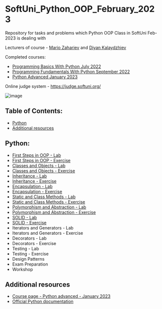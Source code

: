 # SoftUni_Python_OOP_February_2023
Repository for tasks and problems which Python OOP Class in SoftUni Feb-2023 is dealing with

Lecturers of course - [Mario Zahariev](https://github.com/zahariev-webbersof) and [Diyan Kalaydzhiev](https://github.com/DiyanKalaydzhiev23)



Completed courses:
- [Programming Basics With Python July 2022](https://github.com/KaloyanLevenov/programming_fundamentals_python_september_2022/tree/main/001_programming_basics_with_python_july_2022)
- [Programming Fundamentals With Python September 2022](https://github.com/KaloyanLevenov/programming_fundamentals_python_september_2022)
- [Python Advanced January 2023](https://github.com/KaloyanLevenov/python_advanced_SoftUni_Jan_2023)

Online judge system - https://judge.softuni.org/

![image](https://user-images.githubusercontent.com/68993494/185683680-bcfefe65-88fb-4192-b0b2-ff9130c39487.png)

## Table of Contents:

- [Python](#python)
- [Additional resources](#additional-resources)

## Python:

- [First Steps in OOP - Lab](https://github.com/KaloyanLevenov/python_OOP_SoftUni_Feb_2023/tree/main/01_first_steps_in_OOP_lab)
- [First Steps in OOP - Exercise](https://github.com/KaloyanLevenov/python_OOP_SoftUni_Feb_2023/tree/main/02_first_steps_in_OOP_exercise)
- [Classes and Objects - Lab](https://github.com/KaloyanLevenov/python_OOP_SoftUni_Feb_2023/tree/main/03_classes_and_objects_lab)
- [Classes and Objects - Exercise](https://github.com/KaloyanLevenov/python_OOP_SoftUni_Feb_2023/tree/main/04_classes_and_objects_exercise)
- [Inheritance - Lab](https://github.com/KaloyanLevenov/python_OOP_SoftUni_Feb_2023/tree/main/05_inheritance_lab)
- [Inheritance - Exercise](https://github.com/KaloyanLevenov/python_OOP_SoftUni_Feb_2023/tree/main/06_inheritance_exercise)
- [Encapsulation - Lab](https://github.com/KaloyanLevenov/python_OOP_SoftUni_Feb_2023/tree/main/07_encapsulation_lab)
- [Encapsulation - Exercise](https://github.com/KaloyanLevenov/python_OOP_SoftUni_Feb_2023/tree/main/08_encapsulation_exercise)
- [Static and Class Methods - Lab](https://github.com/KaloyanLevenov/python_OOP_SoftUni_Feb_2023/tree/main/09_static_and_class_methods_lab)
- [Static and Class Methods - Exercise](https://github.com/KaloyanLevenov/python_OOP_SoftUni_Feb_2023/tree/main/10_static_and_class_methods_exercise)
- [Polymorphism and Abstraction - Lab](https://github.com/KaloyanLevenov/python_OOP_SoftUni_Feb_2023/tree/main/11_polyphormism_and_abstraction_lab) 
- [Polymorphism and Abstraction - Exercise](https://github.com/KaloyanLevenov/python_OOP_SoftUni_Feb_2023/tree/main/12_polyphormism_and_abstraction_exercise)
- [SOLID - Lab](https://github.com/KaloyanLevenov/python_OOP_SoftUni_Feb_2023/tree/main/13_solid_lab)
- [SOLID - Exercise](https://github.com/KaloyanLevenov/python_OOP_SoftUni_Feb_2023/tree/main/14_solid_exercise)
- Iterators and Generators - Lab
- Iterators and Generators - Exercise
- Decorators - Lab
- Decorators - Exercise
- Testing - Lab
- Testing - Exercise
- Design Patterns
- Exam Preparation
- Workshop


## Additional resources

- [Course page - Python advanced - January 2023](https://softuni.bg/trainings/3963/python-advanced-january-2023)
- [Official Python documentation](https://docs.python.org/3/)
